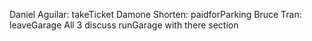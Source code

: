Daniel Aguilar: takeTicket
Damone Shorten: paidforParking
Bruce Tran: leaveGarage
All 3 discuss runGarage with there section 
